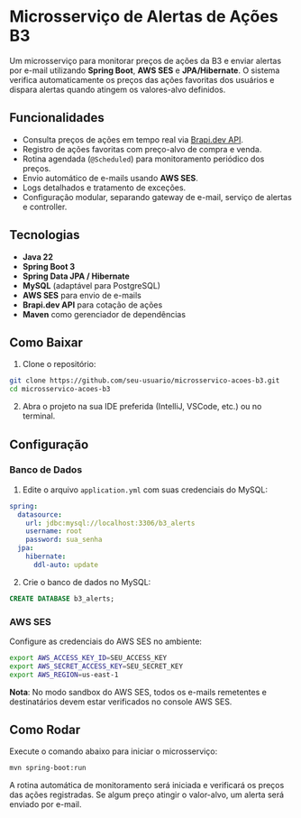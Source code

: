 # Microsserviço de Alertas de Ações B3

Um microsserviço para monitorar preços de ações da B3 e enviar alertas por e-mail utilizando **Spring Boot**, **AWS SES** e **JPA/Hibernate**. O sistema verifica automaticamente os preços das ações favoritas dos usuários e dispara alertas quando atingem os valores-alvo definidos.

## Funcionalidades

- Consulta preços de ações em tempo real via [Brapi.dev API](https://brapi.dev/).
- Registro de ações favoritas com preço-alvo de compra e venda.
- Rotina agendada (`@Scheduled`) para monitoramento periódico dos preços.
- Envio automático de e-mails usando **AWS SES**.
- Logs detalhados e tratamento de exceções.
- Configuração modular, separando gateway de e-mail, serviço de alertas e controller.

## Tecnologias

- **Java 22**
- **Spring Boot 3**
- **Spring Data JPA / Hibernate**
- **MySQL** (adaptável para PostgreSQL)
- **AWS SES** para envio de e-mails
- **Brapi.dev API** para cotação de ações
- **Maven** como gerenciador de dependências

## Como Baixar

1. Clone o repositório:

```bash
git clone https://github.com/seu-usuario/microsservico-acoes-b3.git
cd microsservico-acoes-b3
```

2. Abra o projeto na sua IDE preferida (IntelliJ, VSCode, etc.) ou no terminal.

## Configuração

### Banco de Dados

1. Edite o arquivo `application.yml` com suas credenciais do MySQL:

```yaml
spring:
  datasource:
    url: jdbc:mysql://localhost:3306/b3_alerts
    username: root
    password: sua_senha
  jpa:
    hibernate:
      ddl-auto: update
```

2. Crie o banco de dados no MySQL:

```sql
CREATE DATABASE b3_alerts;
```

### AWS SES

Configure as credenciais do AWS SES no ambiente:

```bash
export AWS_ACCESS_KEY_ID=SEU_ACCESS_KEY
export AWS_SECRET_ACCESS_KEY=SEU_SECRET_KEY
export AWS_REGION=us-east-1
```

**Nota**: No modo sandbox do AWS SES, todos os e-mails remetentes e destinatários devem estar verificados no console AWS SES.

## Como Rodar

Execute o comando abaixo para iniciar o microsserviço:

```bash
mvn spring-boot:run
```

A rotina automática de monitoramento será iniciada e verificará os preços das ações registradas. Se algum preço atingir o valor-alvo, um alerta será enviado por e-mail.
